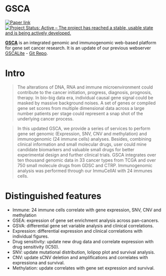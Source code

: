 # GSCA

[![Paper link](https://img.shields.io/badge/Published%20in-Bioinformatics-12688.svg)](https://academic.oup.com/bioinformatics/advance-article/doi/10.1093/bioinformatics/bty411/5001392)
[![Project Status: Active – The project has reached a stable, usable state and is being actively developed.](http://www.repostatus.org/badges/latest/active.svg)](https://github.com/Gchunjie-sam-liu/GSCA)

[**GSCA**](http://bioinfo.life.hust.edu.cn/GSCA) is an integrated genomic and immunogenomic web-based platform for gene set cancer research. It is an update of our previous webserver [GSCALite](http://bioinfo.life.hust.edu.cn/web/GSCALite/) - [Git Repo](https://github.com/chunjie-sam-liu/GSCALite).

# Intro

> The alterations of DNA, RNA and immune microenvironment could contribute to the cancer initiation, progress, diagnosis, prognosis, therapy. In bio-big data era, individual causal gene signal could be masked by massive background noises. A set of genes or compiled gene set scores from multiple dimensional data across a large number patients per stage could represent a snap shot of the underlying cancer process.

> In this updated GSCA, we provide a series of services to perform gene set genomic (Expression, SNV, CNV and methylation) and immunogenomic (24 immune cells) analyses. Besides, combining clinical information and small molecular drugs, user could mine candidate biomarkers and valuable small drugs for better experimental design and further clinical trials. GSCA integrates over ten thousand genomic data in 33 cancer types from TCGA and over 750 small molecule drugs from GDSC and CTRP. Immunogenomic analysis was performed through our ImmuCellAI with 24 immunes cells.


# Distinguished features

- Immune: 24 immune cells correlate with gene expression, SNV, CNV and methylation
- GSEA: expression of gene set enrichment analysis across pan-cancers.
- GSVA: differential gene set variable analysis and clinical correlations.
- Expression: differential expression and clinical correlations with individual figures.
- Drug sensitivity: update new drug data and correlate expression with drug sensitivity (IC50).
- SNV: update mutational distribution, lolipop plot and survival analysis.
- CNV: update sCNV deletion and amplifications and correlates with expressiona and survival.
- Methylation: update correlates with gene set expression and survival.